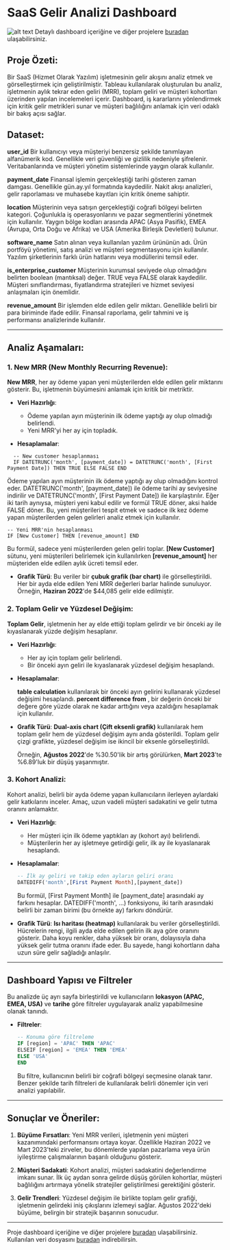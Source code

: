 # SaaS Gelir Analizi Dashboard
![alt text](https://github.com/huseyinkedik/SaaS-Gelir-Analizi/blob/main/Dashboard%202.png)
Detaylı dashboard içeriğine ve diğer projelere [buradan](https://public.tableau.com/views/4_Konu4_Tableaudaetkileimlipanolaroluturma/Dashboard2?:language=en-US&:sid=&:redirect=auth&:display_count=n&:origin=viz_share_link) ulaşabilirsiniz.

## Proje Özeti:

Bir SaaS (Hizmet Olarak Yazılım) işletmesinin gelir akışını analiz etmek ve görselleştirmek için geliştirilmiştir. Tableau kullanılarak oluşturulan bu analiz, işletmenin aylık tekrar eden geliri (MRR), toplam geliri ve müşteri kohortları üzerinden yapılan incelemeleri içerir. Dashboard, iş kararlarını yönlendirmek için kritik gelir metrikleri sunar ve müşteri bağlılığını anlamak için veri odaklı bir bakış açısı sağlar.


## Dataset:

**user_id**
Bir kullanıcıyı veya müşteriyi benzersiz şekilde tanımlayan alfanümerik kod. Genellikle veri güvenliği ve gizlilik nedeniyle şifrelenir. Veritabanlarında ve müşteri yönetim sistemlerinde yaygın olarak kullanılır.

**payment_date**
Finansal işlemin gerçekleştiği tarihi gösteren zaman damgası. Genellikle gün.ay.yıl formatında kaydedilir. Nakit akışı analizleri, gelir raporlaması ve muhasebe kayıtları için kritik öneme sahiptir.

**location**
Müşterinin veya satışın gerçekleştiği coğrafi bölgeyi belirten kategori. Çoğunlukla iş operasyonlarını ve pazar segmentlerini yönetmek için kullanılır. Yaygın bölge kodları arasında APAC (Asya Pasifik), EMEA (Avrupa, Orta Doğu ve Afrika) ve USA (Amerika Birleşik Devletleri) bulunur.

**software_name**
Satın alınan veya kullanılan yazılım ürününün adı. Ürün portföyü yönetimi, satış analizi ve müşteri segmentasyonu için kullanılır. Yazılım şirketlerinin farklı ürün hatlarını veya modüllerini temsil eder.

**is_enterprise_customer**
Müşterinin kurumsal seviyede olup olmadığını belirten boolean (mantıksal) değer. TRUE veya FALSE olarak kaydedilir. Müşteri sınıflandırması, fiyatlandırma stratejileri ve hizmet seviyesi anlaşmaları için önemlidir.

**revenue_amount**
Bir işlemden elde edilen gelir miktarı. Genellikle belirli bir para biriminde ifade edilir. Finansal raporlama, gelir tahmini ve iş performansı analizlerinde kullanılır.

---

## Analiz Aşamaları:

### 1. **New MRR (New Monthly Recurring Revenue)**:

**New MRR**, her ay ödeme yapan yeni müşterilerden elde edilen gelir miktarını gösterir. Bu, işletmenin büyümesini anlamak için kritik bir metriktir.

- **Veri Hazırlığı**:
  - Ödeme yapılan ayın müşterinin ilk ödeme yaptığı ay olup olmadığı belirlendi.
  - Yeni MRR'yi her ay için topladık.

- **Hesaplamalar**:
```tableu
  -- New customer hesaplanması
  IF DATETRUNC('month', [payment_date]) = DATETRUNC('month', [First Payment Date]) THEN TRUE ELSE FALSE END
  ```
  Ödeme yapılan ayın müşterinin ilk ödeme yaptığı ay olup olmadığını kontrol eder. DATETRUNC('month', [payment_date]) ile ödeme tarihi ay seviyesine indirilir ve DATETRUNC('month', [First Payment Date]) ile karşılaştırılır. Eğer iki tarih aynıysa, müşteri yeni kabul edilir ve formül TRUE döner, aksi halde FALSE döner. Bu, yeni müşterileri tespit etmek ve sadece ilk kez ödeme yapan müşterilerden gelen gelirleri analiz etmek için kullanılır.

  ```tableu
  -- Yeni MRR'nin hesaplanması
  IF [New Customer] THEN [revenue_amount] END
  ```
  Bu formül, sadece yeni müşterilerden gelen geliri toplar. **[New Customer]** sütunu, yeni müşterileri belirlemek için kullanılırken **[revenue_amount]** her müşteriden elde edilen aylık ücreti temsil eder.

- **Grafik Türü**:
  Bu veriler bir **çubuk grafik (bar chart)** ile görselleştirildi. Her bir ayda elde edilen Yeni MRR değerleri barlar halinde sunuluyor. Örneğin, **Haziran 2022**'de $44,085 gelir elde edilmiştir.

### 2. **Toplam Gelir ve Yüzdesel Değişim**:

**Toplam Gelir**, işletmenin her ay elde ettiği toplam gelirdir ve bir önceki ay ile kıyaslanarak yüzde değişim hesaplanır.

- **Veri Hazırlığı**:
  - Her ay için toplam gelir belirlendi.
  - Bir önceki ayın geliri ile kıyaslanarak yüzdesel değişim hesaplandı.

- **Hesaplamalar**:
  
  **table calculation** kullanılarak bir önceki ayın gelirini kullanarak yüzdesel değişimi hesaplandı.  **percent difference from** , bir değerin önceki bir değere göre yüzde olarak ne kadar arttığını veya azaldığını hesaplamak için kullanılır.

- **Grafik Türü**:
  **Dual-axis chart (Çift eksenli grafik)** kullanılarak hem toplam gelir hem de yüzdesel değişim aynı anda gösterildi. Toplam gelir çizgi grafikte, yüzdesel değişim ise ikincil bir eksenle görselleştirildi.

  Örneğin, **Ağustos 2022**'de %30.50'lik bir artış görülürken, **Mart 2023**'te %6.89'luk bir düşüş yaşanmıştır.

### 3. **Kohort Analizi**:

Kohort analizi, belirli bir ayda ödeme yapan kullanıcıların ilerleyen aylardaki gelir katkılarını inceler. Amaç, uzun vadeli müşteri sadakatini ve gelir tutma oranını anlamaktır.

- **Veri Hazırlığı**:
  - Her müşteri için ilk ödeme yaptıkları ay (kohort ayı) belirlendi.
  - Müşterilerin her ay işletmeye getirdiği gelir, ilk ay ile kıyaslanarak hesaplandı.

- **Hesaplamalar**:
  ```sql
  -- İlk ay geliri ve takip eden ayların geliri oranı
  DATEDIFF('month',[First Payment Month],[payment_date])
  ```
  Bu formül, [First Payment Month] ile [payment_date] arasındaki ay farkını hesaplar. DATEDIFF('month', ...) fonksiyonu, iki tarih arasındaki belirli bir zaman birimi (bu örnekte ay) farkını döndürür. 

- **Grafik Türü**:
  **Isı haritası (heatmap)** kullanılarak bu veriler görselleştirildi. Hücrelerin rengi, ilgili ayda elde edilen gelirin ilk aya göre oranını gösterir. Daha koyu renkler, daha yüksek bir oranı, dolayısıyla daha yüksek gelir tutma oranını ifade eder. Bu sayede, hangi kohortların daha uzun süre gelir sağladığı anlaşılır.

---

## Dashboard Yapısı ve Filtreler

Bu analizde üç ayrı sayfa birleştirildi ve kullanıcıların **lokasyon (APAC, EMEA, USA)** ve **tarihe** göre filtreler uygulayarak analiz yapabilmesine olanak tanındı.

- **Filtreler**:
  ```sql
  -- Konuma göre filtreleme
  IF [region] = 'APAC' THEN 'APAC'
  ELSEIF [region] = 'EMEA' THEN 'EMEA'
  ELSE 'USA'
  END
  ```
  Bu filtre, kullanıcının belirli bir coğrafi bölgeyi seçmesine olanak tanır. Benzer şekilde tarih filtreleri de kullanılarak belirli dönemler için veri analizi yapılabilir.

---

## Sonuçlar ve Öneriler:

1. **Büyüme Fırsatları**: Yeni MRR verileri, işletmenin yeni müşteri kazanımındaki performansını ortaya koyar. Özellikle Haziran 2022 ve Mart 2023'teki zirveler, bu dönemlerde yapılan pazarlama veya ürün iyileştirme çalışmalarının başarılı olduğunu gösterir.
  
2. **Müşteri Sadakati**: Kohort analizi, müşteri sadakatini değerlendirme imkanı sunar. İlk üç aydan sonra gelirde düşüş görülen kohortlar, müşteri bağlılığını artırmaya yönelik stratejiler geliştirilmesi gerektiğini gösterir.
  
3. **Gelir Trendleri**: Yüzdesel değişim ile birlikte toplam gelir grafiği, işletmenin gelirdeki iniş çıkışlarını izlemeyi sağlar. Ağustos 2022'deki büyüme, belirgin bir stratejik başarının sonucudur.

---

Proje dashboard içeriğine ve diğer projelere [buradan](https://public.tableau.com/views/4_Konu4_Tableaudaetkileimlipanolaroluturma/Dashboard2?:language=en-US&:sid=&:redirect=auth&:display_count=n&:origin=viz_share_link) ulaşabilirsiniz.   
Kullanılan veri dosyasını [buradan](https://drive.google.com/file/d/1_SzRROlaaSBTamkrOtgVUlR1kqPXthkg/view?usp=drive_link) indirebilirsin.
